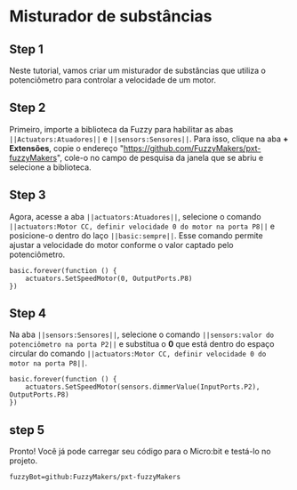 # Misturador de substâncias

## Step 1
Neste tutorial, vamos criar um misturador de substâncias que utiliza o potenciômetro para
controlar a velocidade de um motor.

## Step 2
Primeiro, importe a biblioteca da Fuzzy para habilitar as abas ``||Actuators:Atuadores||`` e ``||sensors:Sensores||``.
Para isso, clique na aba **+ Extensões**, copie o endereço "https://github.com/FuzzyMakers/pxt-fuzzyMakers",
cole-o no campo de pesquisa da janela que se abriu e selecione a biblioteca.

## Step 3
Agora, acesse a aba ``||actuators:Atuadores||``, selecione o comando ``||actuators:Motor CC, definir velocidade 0 do motor na porta P8||`` e
posicione-o dentro do laço ``||basic:sempre||``. Esse comando permite ajustar a velocidade do motor conforme o valor captado
pelo potenciômetro.

```blocks
basic.forever(function () {
    actuators.SetSpeedMotor(0, OutputPorts.P8)
})
```
## Step 4
Na aba ``||sensors:Sensores||``, selecione o comando ``||sensors:valor do potenciômetro na porta P2||`` e substitua o **0** que está
dentro do espaço circular do comando ``||actuators:Motor CC, definir velocidade 0 do motor na porta P8||``.

```blocks
basic.forever(function () {
    actuators.SetSpeedMotor(sensors.dimmerValue(InputPorts.P2), OutputPorts.P8)
})
```
## step 5
Pronto! Você já pode carregar seu código para o Micro:bit e testá-lo no projeto.

```package
fuzzyBot=github:FuzzyMakers/pxt-fuzzyMakers
```